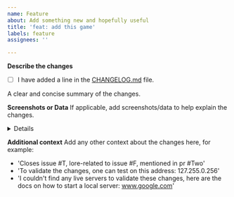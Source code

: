 ```yaml
---
name: Feature
about: Add something new and hopefully useful
title: 'feat: add this game'
labels: feature
assignees: ''

---
```


<!-- This section must be completed! -->
**Describe the changes**
- [ ] I have added a line in the [CHANGELOG.md](https://github.com/gamedig/node-gamedig/blob/master/CHANGELOG.md) file.
<!-- (example): `* Feat: Add a 10th character (By @you, #PR_NUMBER)` -->
<!-- Note: mentioning yourself is not necessary, everything else is! -->

A clear and concise summary of the changes.

**Screenshots or Data**
If applicable, add screenshots/data to help explain the changes.
<details>
This contains lots and lots of logs.
```
How to do a collapsible section:
<details>
This is hidden until it is not!
</details>
```
</details>

**Additional context**
Add any other context about the changes here, for example:
* 'Closes issue #T, lore-related to issue #F, mentioned in pr #Two'
* 'To validate the changes, one can test on this address: 127.255.0.256'
* 'I couldn't find any live servers to validate these changes, here are the docs on how to start a local server: www.google.com'
